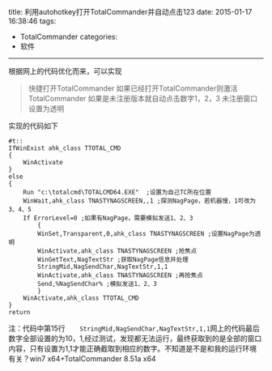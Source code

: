 title: 利用autohotkey打开TotalCommander并自动点击123
date: 2015-01-17 16:38:46
tags: 
- TotalCommander
categories: 
- 软件
---
根据网上的代码优化而来，可以实现
>快捷打开TotalCommander
>如果已经打开TotalCommander则激活TotalCommander
>如果是未注册版本就自动点击数字1，2，3
>未注册窗口设置为透明
<!-- more -->
实现的代码如下
~~~
#t:: 
IfWinExist ahk_class TTOTAL_CMD
{
	WinActivate
}
else 
{
	Run "c:\totalcmd\TOTALCMD64.EXE"  ;设置为自己TC所在位置 
	WinWait,ahk_class TNASTYNAGSCREEN,,1 ;探测NagPage，若机器慢，1可改为3、4、5 
	If ErrorLevel=0 ;如果有NagPage，需要模拟发送1、2、3 
		{ 
		WinSet,Transparent,0,ahk_class TNASTYNAGSCREEN ;设置NagPage为透明 
		WinActivate,ahk_class TNASTYNAGSCREEN ;抢焦点 
		WinGetText,NagTextStr ;获取NagPage信息并处理 
		StringMid,NagSendChar,NagTextStr,1,1 
		WinActivate,ahk_class TNASTYNAGSCREEN ;再抢焦点 
		Send,%NagSendChar% ;模拟发送1、2、3 
		} 
	WinActivate,ahk_class TTOTAL_CMD 
}
return 
~~~
注：代码中第15行``		StringMid,NagSendChar,NagTextStr,1,1 ``网上的代码最后数字全部设置的为10，1,经过测试，发现都无法运行，最终获取到的是全部的窗口内容，只有设置为1,1才能正确截取到相应的数字。不知道是不是和我的运行环境有关？win7 x64+TotalCommander 8.51a x64